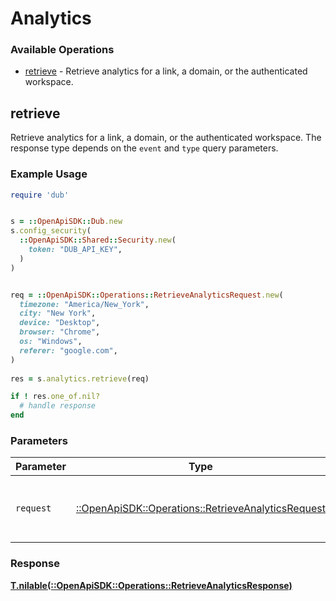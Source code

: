 # Analytics


### Available Operations

* [retrieve](#retrieve) - Retrieve analytics for a link, a domain, or the authenticated workspace.

## retrieve

Retrieve analytics for a link, a domain, or the authenticated workspace. The response type depends on the `event` and `type` query parameters.

### Example Usage

```ruby
require 'dub'


s = ::OpenApiSDK::Dub.new
s.config_security(
  ::OpenApiSDK::Shared::Security.new(
    token: "DUB_API_KEY",
  )
)


req = ::OpenApiSDK::Operations::RetrieveAnalyticsRequest.new(
  timezone: "America/New_York",
  city: "New York",
  device: "Desktop",
  browser: "Chrome",
  os: "Windows",
  referer: "google.com",
)
    
res = s.analytics.retrieve(req)

if ! res.one_of.nil?
  # handle response
end

```

### Parameters

| Parameter                                                                                                 | Type                                                                                                      | Required                                                                                                  | Description                                                                                               |
| --------------------------------------------------------------------------------------------------------- | --------------------------------------------------------------------------------------------------------- | --------------------------------------------------------------------------------------------------------- | --------------------------------------------------------------------------------------------------------- |
| `request`                                                                                                 | [::OpenApiSDK::Operations::RetrieveAnalyticsRequest](../../models/operations/retrieveanalyticsrequest.md) | :heavy_check_mark:                                                                                        | The request object to use for the request.                                                                |


### Response

**[T.nilable(::OpenApiSDK::Operations::RetrieveAnalyticsResponse)](../../models/operations/retrieveanalyticsresponse.md)**

